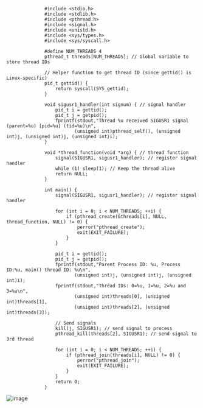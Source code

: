                   #include <stdio.h>
                  #include <stdlib.h>
                  #include <pthread.h>
                  #include <signal.h>
                  #include <unistd.h>
                  #include <sys/types.h>
                  #include <sys/syscall.h>
                  
                  #define NUM_THREADS 4
                  pthread_t threads[NUM_THREADS]; // Global variable to store thread IDs
                  
                  // Helper function to get thread ID (since gettid() is Linux-specific)
                  pid_t gettid() {
                      return syscall(SYS_gettid);
                  }
                  
                  void sigusr1_handler(int signum) { // signal handler
                      pid_t i = gettid();
                      pid_t j = getpid();
                      fprintf(stdout,"Thread %u received SIGUSR1 signal (parent=%u) [pid=%u] (tid=%u)\n", 
                             (unsigned int)pthread_self(), (unsigned int)j, (unsigned int)j, (unsigned int)i);
                  }
                  
                  void *thread_function(void *arg) { // thread function
                      signal(SIGUSR1, sigusr1_handler); // register signal handler
                      while (1) sleep(1); // Keep the thread alive
                      return NULL;
                  }
                  
                  int main() {
                      signal(SIGUSR1, sigusr1_handler); // register signal handler
                      
                      for (int i = 0; i < NUM_THREADS; ++i) {
                          if (pthread_create(&threads[i], NULL, thread_function, NULL) != 0) {
                              perror("pthread_create"); 
                              exit(EXIT_FAILURE);
                          }
                      }
                      
                      pid_t i = gettid();
                      pid_t j = getpid();
                      fprintf(stdout,"Parent Process ID: %u, Process ID:%u, main() thread ID: %u\n",
                             (unsigned int)j, (unsigned int)j, (unsigned int)i);
                      fprintf(stdout,"Thread IDs: 0=%u, 1=%u, 2=%u and 3=%u\n",
                             (unsigned int)threads[0], (unsigned int)threads[1], 
                             (unsigned int)threads[2], (unsigned int)threads[3]);
                      
                      // Send signals
                      kill(j, SIGUSR1); // send signal to process
                      pthread_kill(threads[2], SIGUSR1); // send signal to 3rd thread
                  
                      for (int i = 0; i < NUM_THREADS; ++i) {
                          if (pthread_join(threads[i], NULL) != 0) {
                              perror("pthread_join"); 
                              exit(EXIT_FAILURE);
                          }
                      }
                      return 0;
                  }
  ![image](https://github.com/user-attachments/assets/5bfd9351-86d1-42e0-aedd-1c17f718798a)
